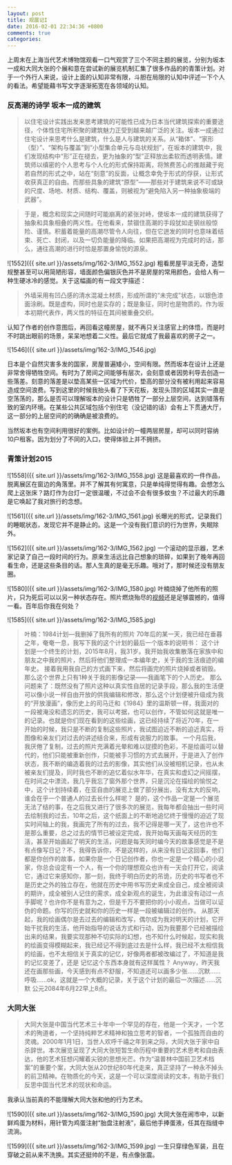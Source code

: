 ```yaml
---
layout: post
title: 观展记I
date: 2016-02-01 22:34:36 +0800
comments: true
categories:
---
```

上周末在上海当代艺术博物馆观看一口气观赏了三个不同主题的展览，分别为坂本一成和大同大张的个展和意在尝试新的展览机制汇集了很多作品的的青策计划。对于一个外行人来说，设计上面的认知非常有限，斗胆在局限的认知中评述一下个人的看法。希望能藉书写文字逐渐拓宽在各领域的认知。

### 反高潮的诗学 坂本一成的建筑
 
>以住宅设计实践出发来思考建筑的可能性已成为日本当代建筑探索的重要途径，个体性住宅所积聚的建筑魅力正受到越来越广泛的关注。坂本一成通过住宅设计来思考什么是建筑，什么是人与建筑的关系。从“箱体”、“家形（型）”、“架构与覆盖”到“小型集合单元与岛状规划”，在坂本的建筑中，我们发现结构中“形”正在褪去，更为抽象的“型”正释放出柔软而透明表情。建筑师以缜密的个人思考与个人化的形式保持距离，将煞费苦心的推敲藏于宛若自然的形式之中，站在“刻意”的反面，让概念幸免于形式的俘获，让形式收获真正的自由。而那些具象的建筑“原型”——那些对于建筑来说不可或缺的尺度、场地、材质、结构、覆盖，则被视为“避免陷入另一种抽象极端的武器”。 

>于是，概念和现实之间随时可能崩离的紧张对峙，使坂本一成的建筑获得了抽象和具象相叠的两义性。在他看来，禁锢住高潮的手段犹如走钢丝般惊险、谨慎。积蓄着能量的高潮尽管令人向往，但在它迸发的同时也意味着结束、死亡、封闭，以及一切负能量的降临。如果把高潮视为完成时的话，那么，通往高潮的进行时恰是那置身愉悦的源泉。

![1552]({{ site.url }}/assets/img/162-3/IMG_1552.jpg)
粗看房屋平淡无奇，造型规整甚至可以用简陋形容，墙面颜色偏银灰色并不是房屋的常用颜色，会给人有一种生硬冰冷的感觉。关于这幅画的有一段文字描述：

>外墙采用有凹凸感的清水混凝土材质，形成所谓的“未完成”状态，以银色漆面涂刷。既是虚构，同时也是实存的；既是象征，同时也是物质的。作为坂本初期代表作，两义性的特征在其间被重叠交织。

认知了作者的创作意图后，再回看这幢房屋，就不再只关注感官上的体悟，而是时不时跳出眼前的场景，呆呆地想着二义性。最后它就成了我最喜欢的房子之一。

![1546]({{ site.url }}/assets/img/162-3/IMG_1546.jpg)

日本是个自然灾害多发的国家，房屋普遍矮小，空间有限。然而坂本在设计上还是非常舍得牺牲空间。有时为了房间之间能够有层次，会刻意或者因势利导去创造一些落差。刻意的落差是以垫高某些一区域为代价，垫高的部分没有被利用起来容易造成空间浪费。写到这里的时候我抬头看了下天花板，发现头顶的区域其实一直是空荡荡的，那么是否可以理解坂本的设计只是牺牲了一部分上层空间，达到错落有致的室内环境。在某些公共区域包括个别住宅（没记错的话）会有上下贯通大厅，这一部分的上层空间的的确确是被浪费的。

当然坂本也有空间利用很好的案例。比如设计的一幢两层房屋，却可以同时容纳10户租客。因为划分了不同的入口，使得体验上并不拥挤。


### 青策计划2015

![1558]({{ site.url }}/assets/img/162-3/IMG_1558.jpg)
这是最喜欢的一件作品，脱离展区在窗边的角落里。并不了解其有何寓意，只是单纯得觉得有趣。会想怎么爬上这张床？路灯作为台灯一定很温暖，不过会不会有很多蚊虫？不过最大的乐趣是它唤起了我对旅行的念想。

![1561]({{ site.url }}/assets/img/162-3/IMG_1561.jpg)
长曝光的形式，记录我们的睡眠状态，发现它并不是静止的。这是一个没有我们意识的行为世界，失眠除外。

![1562]({{ site.url }}/assets/img/162-3/IMG_1562.jpg)
一个滚动的显示器，艺术家记录了自己一段时间的行为。原来生活远比自己想象的琐碎，如果到了晚年再回看生命，还是这些条目的话。那人生真的是毫无乐趣。哦对了，那时候还没有朋友圈。

![1580]({{ site.url }}/assets/img/162-3/IMG_1580.jpg)
叶楠烧掉了他所有的照片，只为死后可以以另一种状态存在。照片燃烧殆尽的[视频](http://v.youku.com/v_show/id_XMTQ1MDkzNjQ5Mg==.html)还是足够震撼的，值得一看。百年后你我在何处？

![1585]({{ site.url }}/assets/img/162-3/IMG_1585.jpg)

> 叶楠：1984计划—我删掉了我所有的照片 70年后的某一天，我已经在垂暮之年，奄奄一息，我写下我的这个计划的最后一个版本的说明书： 这个计划是一个终生的计划，2015年8月，我31岁。我开始我收集散落在家族中和朋友之中我的照片，然后将他们整理成一本编年史，关于我的生活痕迹的编年史。 接着我用我自己的方式画下来，然后将画完的照片烧掉或者销毁。那么这个世界上只有1种关于我的影像记录——我画笔下的个人历史。 那么问题来了：既然没有了照片这种以真实性自居的记录手段，那么我的生活便可以像小说一样自由开放的供我编辑和修改，那么这个计划便被升级成为我的“开放漫画”，像历史上的司马迁和《1984》里的温斯顿一样，我面对的一段被淹没和遗忘的历史，我可以考据，也可以创作，不管如何这就是唯一的记录。也就是你们现在看到的这些绘画，这已经持续了将近70年，在一开始的时候，我只是不断的复制这些照片，我试图迫近不断的迫近真实，将图像和亲友们对过去的讲述结合来，形成有说服力的故事。 一个月后我，我厌倦了复制，过去的照片充满着光晕和难以捉摸的色彩，不是绘画可以替代的，他们只能被重新创作，只能被手习惯的方式去展开，于是进入了创作状态，我不断的编造着我的过去的影像，其实他们从没被相机记录，也从未被亲友们提及，同时我也不断的追忆着似水年华，在真实和虚幻之间摇摆，在时间之中漂流，我几乎我忘了窗外那个世界，只是沉沦在描绘的愉悦之中，这个计划持续着，在亚自由的展览上做了部分展出，没有太大的反响，谁会在乎一个普通人的过去长什么样呢？ 是的，这个作品一定是一个展览无法了结的事，在之后我又进行了很多次的展览，我每年都会抽出一些时间去绘制我的过去，10年之后，这个纸面上的不断地追忆终于慢慢的迫近了现实时间轴上的我，我画完了所有的过去，我不记得是哪一天了，这也许也不是那么重要，总之过去的情节已被设定完成，我开始每天画每天经历的生活，甚至开始画起了明天的生活，问题是每天同时编今天的故事感觉是不是有点像写日记？不，我得告诉你，不是这样的，从来没有日记这回事，他们都是你创作的故事，如果你是一个日记创作者，你也一定是一个精心的小说家，你总会设定有一个人，有一个你的理想观众也许有一天会打开它，阅读它，通过它来感知你，那一刻，我终于明白历史的吊诡，历史的书写者也不是历史之外的独立存在，他就在历史中用书写历史来成全自己，成全被阅读的期许，成全被别人记住的需求，成全新观点的诞生，为此谁没有动过一点手脚呢？也许你不是有意为之，但是千万不要把你的小小观点，当做可以证伪的命题。你写的历史就和你的历史一样是一段被编辑过的创作。 从那天起，我的绘画偶尔是去过去的编辑和改写，偶尔成为我对明天的计划，它开始干扰我的生活，他开始指导的说话方式和行动，因为我要那个已经被描绘出来的结果，我要实现那种不切实际的幻想，也不知什么时候起，现实和我的绘画变得模糊起来，我已经记不得到底过去是什么样，我已经不太相信我的绘画，也不太相信关于真实的记忆，好像两者都被改编过了，不知道是我的记忆变差了，还是 记忆这个东西本身就有这样属性？ Anyway，昨天我还在画那些画，今天感到有点不舒服，不知道还可以画多少张……沉默……呼吸……ok，这就是一个大概的记录，关于这个计划的最后一次描述……沉默 公元2084年6月22早上8点。

### 大同大张

>大同大张是中国当代艺术三十年中一个罕见的存在，他是一个天才，一个艺术的殉道者，一个坚持纯粹艺术精神和独立思考的智者，一个孤独而自由的灵魂。2000年1月1日，当世人欢呼千禧之年到来之际，大同大张于家中自杀辞世。本次展览呈现了大同大张短暂生命历程中重要的艺术思考和自由表达，他的艺术狂想闪耀着尖锐的思想光芒。作为“温普林中国前卫艺术档案”的重要个案，大同大张从20世纪80年代走来，真正坚持了一种永不掉头的前卫精神。在物质化的今天，这是一个可以深度阅读的文本，有助于我们反思中国当代艺术的现状和命运。

我承认当前真的不能理解大同大张和他的行为艺术。

![1590]({{ site.url }}/assets/img/162-3/IMG_1590.jpg)
大同大张在闹市中，以新鲜鸡蛋为材料，用针管为鸡蛋注射“胎盘注射液”，最后他手捧蛋液，任其在指缝中流淌。

![1599]({{ site.url }}/assets/img/162-3/IMG_1599.jpg)
一生只穿绿色军装，且在穿破之前从来不洗换。其实还挺帅的不是，有点像张震。
